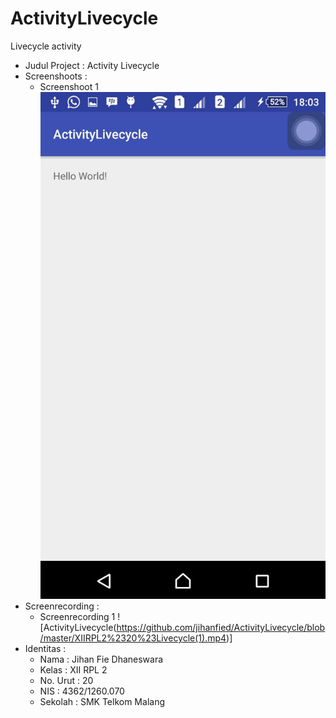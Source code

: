 # ActivityLivecycle
Livecycle activity

* Judul Project : Activity Livecycle
* Screenshoots :
  * Screenshoot 1
   ![ActivityLivecycle](https://github.com/jihanfied/ActivityLivecycle/blob/master/XIIRPL2%2320%23Livecycle.jpeg)
* Screenrecording :
  * Screenrecording 1
   ![ActivityLivecycle(https://github.com/jihanfied/ActivityLivecycle/blob/master/XIIRPL2%2320%23Livecycle(1).mp4)]
* Identitas :
  * Nama     : Jihan Fie Dhaneswara
  * Kelas    : XII RPL 2
  * No. Urut : 20
  * NIS      : 4362/1260.070
  * Sekolah  : SMK Telkom Malang
